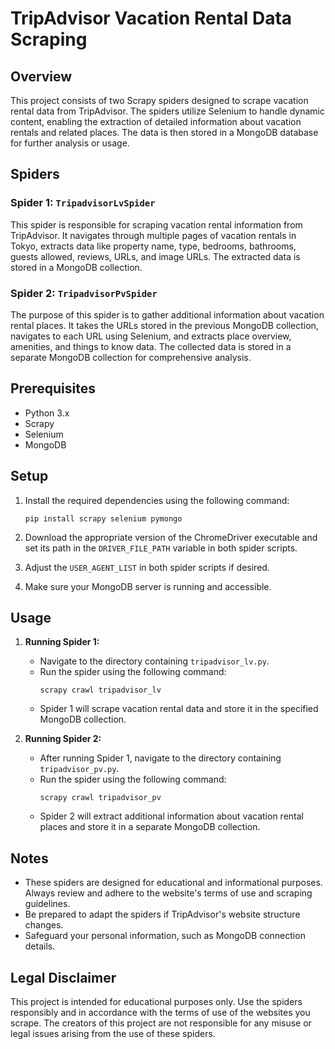 # TripAdvisor Vacation Rental Data Scraping

## Overview

This project consists of two Scrapy spiders designed to scrape vacation rental data from TripAdvisor. The spiders utilize Selenium to handle dynamic content, enabling the extraction of detailed information about vacation rentals and related places. The data is then stored in a MongoDB database for further analysis or usage.

## Spiders

### Spider 1: `TripadvisorLvSpider`

This spider is responsible for scraping vacation rental information from TripAdvisor. It navigates through multiple pages of vacation rentals in Tokyo, extracts data like property name, type, bedrooms, bathrooms, guests allowed, reviews, URLs, and image URLs. The extracted data is stored in a MongoDB collection.

### Spider 2: `TripadvisorPvSpider`

The purpose of this spider is to gather additional information about vacation rental places. It takes the URLs stored in the previous MongoDB collection, navigates to each URL using Selenium, and extracts place overview, amenities, and things to know data. The collected data is stored in a separate MongoDB collection for comprehensive analysis.

## Prerequisites

- Python 3.x
- Scrapy
- Selenium
- MongoDB

## Setup

1. Install the required dependencies using the following command:
   ```
   pip install scrapy selenium pymongo
   ```

2. Download the appropriate version of the ChromeDriver executable and set its path in the `DRIVER_FILE_PATH` variable in both spider scripts.

3. Adjust the `USER_AGENT_LIST` in both spider scripts if desired.

4. Make sure your MongoDB server is running and accessible.

## Usage

1. **Running Spider 1:**
   - Navigate to the directory containing `tripadvisor_lv.py`.
   - Run the spider using the following command:
     ```
     scrapy crawl tripadvisor_lv
     ```
   - Spider 1 will scrape vacation rental data and store it in the specified MongoDB collection.

2. **Running Spider 2:**
   - After running Spider 1, navigate to the directory containing `tripadvisor_pv.py`.
   - Run the spider using the following command:
     ```
     scrapy crawl tripadvisor_pv
     ```
   - Spider 2 will extract additional information about vacation rental places and store it in a separate MongoDB collection.

## Notes

- These spiders are designed for educational and informational purposes. Always review and adhere to the website's terms of use and scraping guidelines.
- Be prepared to adapt the spiders if TripAdvisor's website structure changes.
- Safeguard your personal information, such as MongoDB connection details.

## Legal Disclaimer

This project is intended for educational purposes only. Use the spiders responsibly and in accordance with the terms of use of the websites you scrape. The creators of this project are not responsible for any misuse or legal issues arising from the use of these spiders.
